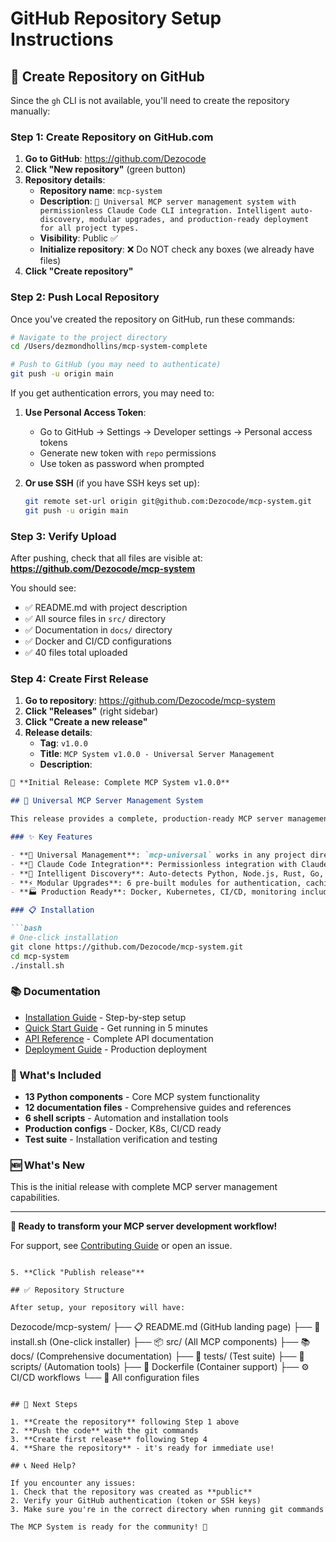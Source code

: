 # GitHub Repository Setup Instructions

## 🚀 Create Repository on GitHub

Since the `gh` CLI is not available, you'll need to create the repository manually:

### Step 1: Create Repository on GitHub.com

1. **Go to GitHub**: https://github.com/Dezocode
2. **Click "New repository"** (green button)
3. **Repository details**:
   - **Repository name**: `mcp-system`
   - **Description**: `🚀 Universal MCP server management system with permissionless Claude Code CLI integration. Intelligent auto-discovery, modular upgrades, and production-ready deployment for all project types.`
   - **Visibility**: Public ✅
   - **Initialize repository**: ❌ Do NOT check any boxes (we already have files)
4. **Click "Create repository"**

### Step 2: Push Local Repository

Once you've created the repository on GitHub, run these commands:

```bash
# Navigate to the project directory
cd /Users/dezmondhollins/mcp-system-complete

# Push to GitHub (you may need to authenticate)
git push -u origin main
```

If you get authentication errors, you may need to:

1. **Use Personal Access Token**: 
   - Go to GitHub → Settings → Developer settings → Personal access tokens
   - Generate new token with `repo` permissions
   - Use token as password when prompted

2. **Or use SSH** (if you have SSH keys set up):
   ```bash
   git remote set-url origin git@github.com:Dezocode/mcp-system.git
   git push -u origin main
   ```

### Step 3: Verify Upload

After pushing, check that all files are visible at:
**https://github.com/Dezocode/mcp-system**

You should see:
- ✅ README.md with project description
- ✅ All source files in `src/` directory
- ✅ Documentation in `docs/` directory  
- ✅ Docker and CI/CD configurations
- ✅ 40 files total uploaded

### Step 4: Create First Release

1. **Go to repository**: https://github.com/Dezocode/mcp-system
2. **Click "Releases"** (right sidebar)
3. **Click "Create a new release"**
4. **Release details**:
   - **Tag**: `v1.0.0`
   - **Title**: `MCP System v1.0.0 - Universal Server Management`
   - **Description**:
```markdown
🎉 **Initial Release: Complete MCP System v1.0.0**

## 🚀 Universal MCP Server Management System

This release provides a complete, production-ready MCP server management system with seamless Claude Code CLI integration.

### ✨ Key Features

- **🌟 Universal Management**: `mcp-universal` works in any project directory
- **🤖 Claude Code Integration**: Permissionless integration with Claude Desktop
- **🧠 Intelligent Discovery**: Auto-detects Python, Node.js, Rust, Go, Docker, Claude projects
- **⚡ Modular Upgrades**: 6 pre-built modules for authentication, caching, monitoring, etc.
- **🏭 Production Ready**: Docker, Kubernetes, CI/CD, monitoring included

### 📋 Installation

```bash
# One-click installation
git clone https://github.com/Dezocode/mcp-system.git
cd mcp-system
./install.sh
```

### 📚 Documentation

- [Installation Guide](docs/INSTALLATION.md) - Step-by-step setup
- [Quick Start Guide](docs/MCP-Quick-Start-Guide.md) - Get running in 5 minutes  
- [API Reference](docs/API-Reference.md) - Complete API documentation
- [Deployment Guide](docs/DEPLOYMENT.md) - Production deployment

### 🎯 What's Included

- **13 Python components** - Core MCP system functionality
- **12 documentation files** - Comprehensive guides and references
- **6 shell scripts** - Automation and installation tools
- **Production configs** - Docker, K8s, CI/CD ready
- **Test suite** - Installation verification and testing

### 🆕 What's New

This is the initial release with complete MCP server management capabilities.

---

**🚀 Ready to transform your MCP server development workflow!**

For support, see [Contributing Guide](CONTRIBUTING.md) or open an issue.
```

5. **Click "Publish release"**

## ✅ Repository Structure

After setup, your repository will have:

```
Dezocode/mcp-system/
├── 📋 README.md (GitHub landing page)
├── 🚀 install.sh (One-click installer)
├── 📦 src/ (All MCP components)
├── 📚 docs/ (Comprehensive documentation)
├── 🧪 tests/ (Test suite)
├── 🔧 scripts/ (Automation tools)
├── 🐳 Dockerfile (Container support)
├── ⚙️ CI/CD workflows
└── 📄 All configuration files
```

## 🎯 Next Steps

1. **Create the repository** following Step 1 above
2. **Push the code** with the git commands
3. **Create first release** following Step 4
4. **Share the repository** - it's ready for immediate use!

## 📞 Need Help?

If you encounter any issues:
1. Check that the repository was created as **public** 
2. Verify your GitHub authentication (token or SSH keys)
3. Make sure you're in the correct directory when running git commands

The MCP System is ready for the community! 🎉